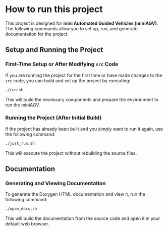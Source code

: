 # How to run this project

This project is designed for **mini Automated Guided Vehicles (miniAGV)**. The following commands allow you to set up, run, and generate documentation for the project.

## Setup and Running the Project

### First-Time Setup or After Modifying `src` Code

If you are running the project for the first time or have made changes to the `src` code, you can build and set up the project by executing:

```bash
./run.sh
```
This will build the necessary components and prepare the environment to run the miniAGV.

### Running the Project (After Initial Build)

If the project has already been built and you simply want to run it again, use the following command:

```bash
./just_run.sh
```

This will execute the project without rebuilding the source files.

## Documentation

### Generating and Viewing Documentation

To generate the Doxygen HTML documentation and view it, run the following command:

```bash
./open_docs.sh
```

This will build the documentation from the source code and open it in your default web browser.
